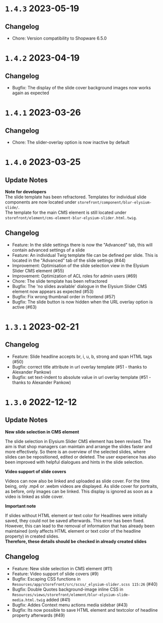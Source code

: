 # `1.4.3` 2023-05-19

## Changelog
- Chore: Version compatibility to Shopware 6.5.0

# `1.4.2` 2023-04-19

## Changelog
- Bugfix: The display of the slide cover background images now works again as expected

# `1.4.1` 2023-03-26

## Changelog
- Chore: The slider-overlay option is now inactive by default

# `1.4.0` 2023-03-25

## Update Notes

**Note for developers**  
The slide template has been refractored. Templates for individual slide components are now located under `storefront/component/blur-elysium-slide/`.  
The template for the main CMS element is still located under `storefront/element/cms-element-blur-elysium-slider.html.twig`.

## Changelog
- Feature: In the slide settings there is now the "Advanced" tab, this will contain advanced settings of a slide
- Feature: An individual Twig template file can be defined per slide. This is located in the "Advanced" tab of the slide settings (#44)
- Improvement: Optimisation of the slide selection view in the Elysium Slider CMS element (#55)
- Improvement: Optimization of ACL roles for admin users (#69)
- Chore: The slide template has been refractored
- Bugfix: The 'no slides available' dialogue in the Elysium Slider CMS element now appears as expected (#53)
- Bugfix: Fix wrong thumbnail order in frontend (#57)
- Bugfix: The slide button is now hidden when the URL overlay option is active (#63)

# `1.3.1` 2023-02-21

## Changelog
- Feature: Slide headline accepts br, i, u, b, strong and span HTML tags (#50)
- Bugfix: correct title attribute in url overlay template (#51 - thanks to Alexander Pankow)
- Bugfix: set text-indent to absolute value in url overlay template (#51 - thanks to Alexander Pankow)

# `1.3.0` 2022-12-12

## Update Notes

**New slide selection in CMS element**  

The slide selection in Elysium Slider CMS element has been revised. The aim is that shop managers can maintain and arrange the slides faster and more effectively. 
So there is an overview of the selected slides, where slides can be repositioned, edited or deleted. The user experience has also been improved with helpful dialogues and hints in the slide selection.  

**Video support of slide covers**  

Videos can now also be linked and uploaded as slide cover. For the time being, only .mp4 or .webm videos are displayed. As slide cover for portraits, as before, only images can be linked. This display is ignored as soon as a video is linked as slide cover.  

**Important note**  

If slides without HTML element or text color for Headlines were initially saved, they could not be saved afterwards. This error has been fixed.  
However, this can lead to the removal of information that has already been maintained (only affects HTML element or text color of the headline property) in created slides.  
**Therefore, these details should be checked in already created slides**

## Changelog
- Feature: New slide selection in CMS element (#11)
- Feature: Video support of slide covers (#9)
- Bugfix: Escaping CSS functions in `Resources/app/storefront/src/scss/_elysium-slider.scss 115:26` (#40)
- Bugfix: Double Quotes background-image inline CSS in `Resources/views/storefront/element/blur-elysium-slide-media.html.twig` added (#41)
- Bugfix: Addes Context menu actions media sidebar (#43)
- Bugfix: Its now possible to save HTML element and textcolor of headline property afterwards (#49)